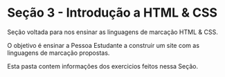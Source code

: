 # Seção 3 - Introdução a HTML & CSS

Seção voltada para nos ensinar as linguagens de marcação HTML & CSS.

O objetivo é ensinar a Pessoa Estudante a construir um site com as linguagens de marcação propostas.

Esta pasta contem informações dos exercicios feitos nessa Seção.